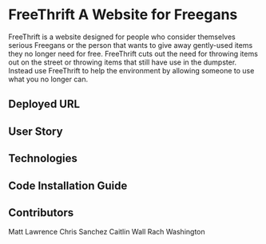 # FreeThrift A Website for Freegans
FreeThrift is a website designed for people who consider themselves serious Freegans or the person that wants to give away gently-used items they no longer need for free. FreeThrift cuts out the need for throwing items out on the street or throwing items that still have use in the dumpster. Instead use FreeThrift to help the environment by allowing someone to use what you no longer can.

## Deployed URL

## User Story

## Technologies

## Code Installation Guide

## Contributors
Matt Lawrence
Chris Sanchez
Caitlin Wall
Rach Washington

